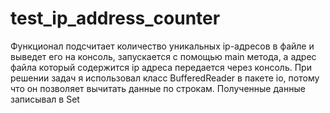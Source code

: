 # test_ip_address_counter
Функционал подсчитает количество уникальных ip-адресов в файле и выведет его на консоль, запускается с помощью main метода, а адрес файла который содержится
ip адреса передается через консоль. При решении задач я использовал класс BufferedReader в пакете io, потому что он позволяет вычитать данные по строкам. Полученные данные записывал в Set  
